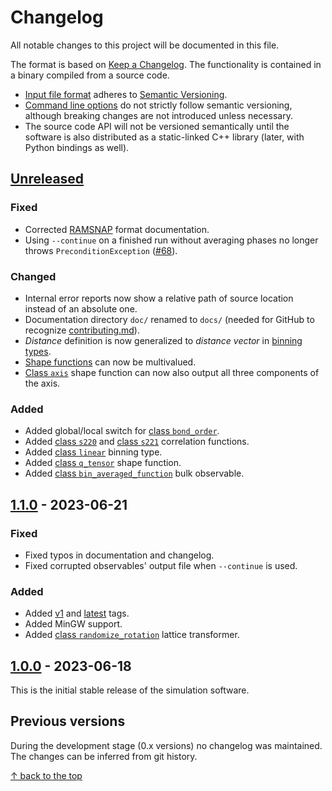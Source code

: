 # Changelog

All notable changes to this project will be documented in this file.

The format is based on [Keep a Changelog](https://keepachangelog.com/en/1.0.0/).
The functionality is contained in a binary compiled from a source code.
* [Input file format](docs/input-file.md) adheres to [Semantic Versioning](https://semver.org/spec/v2.0.0.html).
* [Command line options](docs/operation-modes.md) do not strictly follow semantic versioning, although breaking changes
  are not introduced unless necessary.
* The source code API will not be versioned semantically until the software is also distributed as a static-linked C++
library (later, with Python bindings as well).


## [Unreleased]

### Fixed

* Corrected [RAMSNAP](docs/output-formats.md#class-ramsnap) format documentation.
* Using `--continue` on a finished run without averaging phases no longer throws `PreconditionException`
  ([#68](https://github.com/PKua007/rampack/issues/68)).

### Changed

* Internal error reports now show a relative path of source location instead of an absolute one.
* Documentation directory `doc/` renamed to `docs/` (needed for GitHub to recognize
  [contributing.md](docs/contributing.md)).
* *Distance* definition is now generalized to *distance vector* in [binning types](docs/observables.md#binning-types).
* [Shape functions](docs/observables.md#shape-functions) can now be multivalued.
* [Class `axis`](docs/observables.md#class-axis) shape function can now also output all three components of the axis.

### Added

* Added global/local switch for [class `bond_order`](docs/observables.md#class-bond_order).
* Added [class `s220`](docs/observables.md#class-s220) and [class `s221`](docs/observables.md#class-s221) correlation functions.
* Added [class `linear`](docs/observables.md#class-linear) binning type.
* Added [class `q_tensor`](docs/observables.md#class-q_tensor) shape function.
* Added [class `bin_averaged_function`](docs/observables.md#class-bin_averaged_function) bulk observable.


## [1.1.0] - 2023-06-21

### Fixed

* Fixed typos in documentation and changelog.
* Fixed corrupted observables' output file when `--continue` is used.

### Added

* Added [v1] and [latest] tags.
* Added MinGW support.
* Added [class `randomize_rotation`](docs/initial-arrangement.md#class-randomize_rotation) lattice transformer.


## [1.0.0] - 2023-06-18

This is the initial stable release of the simulation software.


## Previous versions

During the development stage (0.x versions) no changelog was maintained. The changes can be inferred from git history.

[Unreleased]: https://github.com/PKua007/rampack/compare/latest..dev-minor
[latest]: https://github.com/PKua007/rampack/releases/tag/latest
[v1]: https://github.com/PKua007/rampack/releases/tag/v1
[1.1.0]: https://github.com/PKua007/rampack/releases/tag/v1.0.0
[1.0.0]: https://github.com/PKua007/rampack/releases/tag/v1.0.0


[&uarr; back to the top](#changelog)
